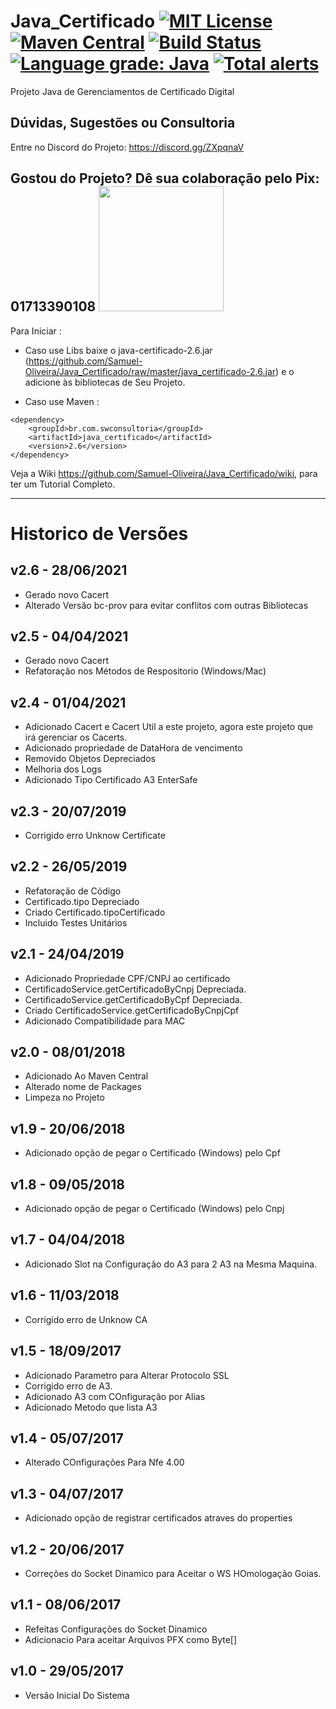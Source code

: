 # Java_Certificado [![MIT License](https://img.shields.io/github/license/Samuel-Oliveira/Java_Certificado.svg)](https://github.com/Samuel-Oliveira/Java_Certificado/blob/master/LICENSE) [![Maven Central](https://img.shields.io/maven-central/v/br.com.swconsultoria/java_certificado.svg?label=Maven%20Central)](https://search.maven.org/artifact/br.com.swconsultoria/java_certificado/2.6/jar) [![Build Status](https://travis-ci.org/Samuel-Oliveira/Java_Certificado.svg?branch=master)](https://travis-ci.org/Samuel-Oliveira/Java_Certificado) [![Language grade: Java](https://img.shields.io/lgtm/grade/java/g/Samuel-Oliveira/Java_Certificado.svg?logo=lgtm&logoWidth=18)](https://lgtm.com/projects/g/Samuel-Oliveira/Java_Certificado/context:java) [![Total alerts](https://img.shields.io/lgtm/alerts/g/Samuel-Oliveira/Java_Certificado.svg?logo=lgtm&logoWidth=18)](https://lgtm.com/projects/g/Samuel-Oliveira/Java_Certificado/alerts/)

Projeto Java de Gerenciamentos de Certificado Digital

## Dúvidas, Sugestões ou Consultoria
Entre no Discord do Projeto: https://discord.gg/ZXpqnaV

## Gostou do Projeto? Dê sua colaboração pelo Pix: 01713390108 <img src="https://swconsultoria.com.br/pix.png" width="200">

Para Iniciar : 
- Caso use Libs baixe o java-certificado-2.6.jar (https://github.com/Samuel-Oliveira/Java_Certificado/raw/master/java_certificado-2.6.jar) e o adicione às bibliotecas de Seu Projeto.

- Caso use Maven :
```
<dependency>
    <groupId>br.com.swconsultoria</groupId>
    <artifactId>java_certificado</artifactId>
    <version>2.6</version>
</dependency>
```

Veja a Wiki https://github.com/Samuel-Oliveira/Java_Certificado/wiki, para ter um Tutorial Completo.

________________________________________________________________________________________________
# Historico de Versões


## v2.6 - 28/06/2021
- Gerado novo Cacert
- Alterado Versão bc-prov para evitar conflitos com outras Bibliotecas

## v2.5 - 04/04/2021
- Gerado novo Cacert
- Refatoração nos Métodos de Respositorio (Windows/Mac)

## v2.4 - 01/04/2021
- Adicionado Cacert e Cacert Util a este projeto, agora este projeto que irá gerenciar os Cacerts.
- Adicionado propriedade de DataHora de vencimento
- Removido Objetos Depreciados
- Melhoria dos Logs
- Adicionado Tipo Certificado A3 EnterSafe

## v2.3 - 20/07/2019
- Corrigido erro Unknow Certificate

## v2.2 - 26/05/2019
- Refatoração de Código
- Certificado.tipo Depreciado
- Criado Certificado.tipoCertificado
- Incluido Testes Unitários

## v2.1 - 24/04/2019
- Adicionado Propriedade CPF/CNPJ ao certificado
- CertificadoService.getCertificadoByCnpj Depreciada.
- CertificadoService.getCertificadoByCpf Depreciada.
- Criado CertificadoService.getCertificadoByCnpjCpf
- Adicionado Compatibilidade para MAC

## v2.0 - 08/01/2018
- Adicionado Ao Maven Central
- Alterado nome de Packages
- Limpeza no Projeto

## v1.9 - 20/06/2018
- Adicionado opção de pegar o Certificado (Windows) pelo Cpf

## v1.8 - 09/05/2018
- Adicionado opção de pegar o Certificado (Windows) pelo Cnpj

## v1.7 - 04/04/2018
- Adicionado Slot na Configuração do A3 para 2 A3 na Mesma Maquina. 

## v1.6 - 11/03/2018
- Corrigido erro de Unknow CA

## v1.5 - 18/09/2017
- Adicionado Parametro para Alterar Protocolo SSL
- Corrigido erro de A3.
- Adicionado A3 com COnfiguração por Alias
- Adicionado Metodo que lista A3

## v1.4 - 05/07/2017
- Alterado COnfigurações Para Nfe 4.00

## v1.3 - 04/07/2017
- Adicionado opção de registrar certificados atraves do properties

## v1.2 - 20/06/2017
- Correções do Socket Dinamico para Aceitar o WS HOmologação Goias.

## v1.1 - 08/06/2017
- Refeitas Configurações do Socket Dinamico
- Adicionacio Para aceitar Arquivos PFX como Byte[]

## v1.0 - 29/05/2017
- Versão Inicial Do Sistema